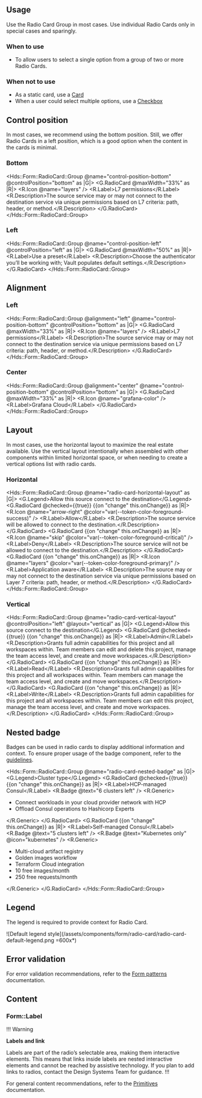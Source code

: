 ## Usage

Use the Radio Card Group in most cases. Use individual Radio Cards only in special cases and sparingly.

### When to use

- To allow users to select a single option from a group of two or more Radio Cards.

### When not to use

- As a static card, use a [Card](/components/card)
- When a user could select multiple options, use a [Checkbox](/components/form/checkbox)

## Control position

In most cases, we recommend using the bottom position. Still, we offer Radio Cards in a left position, which is a good option when the content in the cards is minimal.

### Bottom

<Hds::Form::RadioCard::Group @name="control-position-bottom" @controlPosition="bottom" as |G|>
  <G.RadioCard @maxWidth="33%" as |R|>
    <R.Icon @name="layers" />
    <R.Label>L7 permissions</R.Label>
    <R.Description>The source service may or may not connect to the destination service via unique permissions based on L7 criteria: path, header, or method.</R.Description>
  </G.RadioCard>
</Hds::Form::RadioCard::Group>

### Left

<Hds::Form::RadioCard::Group @name="control-position-left" @controlPosition="left" as |G|>
  <G.RadioCard @maxWidth="50%" as |R|>
    <R.Label>Use a preset</R.Label>
    <R.Description>Choose the authenticator you’ll be working with; Vault populates default settings.</R.Description>
  </G.RadioCard>
</Hds::Form::RadioCard::Group>

## Alignment

### Left

<Hds::Form::RadioCard::Group @alignment="left" @name="control-position-bottom" @controlPosition="bottom" as |G|>
  <G.RadioCard @maxWidth="33%" as |R|>
    <R.Icon @name="layers" />
    <R.Label>L7 permissions</R.Label>
    <R.Description>The source service may or may not connect to the destination service via unique permissions based on L7 criteria: path, header, or method.</R.Description>
  </G.RadioCard>
</Hds::Form::RadioCard::Group>

### Center

<Hds::Form::RadioCard::Group @alignment="center" @name="control-position-bottom" @controlPosition="bottom" as |G|>
  <G.RadioCard @maxWidth="33%" as |R|>
    <R.Icon @name="grafana-color" />
    <R.Label>Grafana Cloud</R.Label>
  </G.RadioCard>
</Hds::Form::RadioCard::Group>

## Layout

In most cases, use the horizontal layout to maximize the real estate available. Use the vertical layout intentionally when assembled with other components within limited horizontal space, or when needing to create a vertical options list with radio cards.

### Horizontal

<Hds::Form::RadioCard::Group @name="radio-card-horizontal-layout" as |G|>
  <G.Legend>Allow this source connect to the destination</G.Legend>
  <G.RadioCard @checked={{true}} {{on "change" this.onChange}} as |R|>
    <R.Icon @name="arrow-right" @color="var(--token-color-foreground-success)" />
    <R.Label>Allow</R.Label>
    <R.Description>The source service will be allowed to connect to the destination.</R.Description>
  </G.RadioCard>
  <G.RadioCard {{on "change" this.onChange}} as |R|>
    <R.Icon @name="skip" @color="var(--token-color-foreground-critical)" />
    <R.Label>Deny</R.Label>
    <R.Description>The source service will not be allowed to connect to the destination.</R.Description>
  </G.RadioCard>
  <G.RadioCard {{on "change" this.onChange}} as |R|>
    <R.Icon @name="layers" @color="var(--token-color-foreground-primary)" />
    <R.Label>Application aware</R.Label>
    <R.Description>The source may or may not connect to the destination service via unique permissions based on Layer 7 criteria: path, header, or method.</R.Description>
  </G.RadioCard>
</Hds::Form::RadioCard::Group>

### Vertical

<Hds::Form::RadioCard::Group @name="radio-card-vertical-layout" @controlPosition="left" @layout="vertical" as |G|>
  <G.Legend>Allow this source connect to the destination</G.Legend>
  <G.RadioCard @checked={{true}} {{on "change" this.onChange}} as |R|>
    <R.Label>Admin</R.Label>
    <R.Description>Grants full admin capabilities for this project and all workspaces within. Team members can edit and delete this project, manage the team access level, and create and move workspaces.</R.Description>
  </G.RadioCard>
  <G.RadioCard {{on "change" this.onChange}} as |R|>
    <R.Label>Read</R.Label>
    <R.Description>Grants full admin capabilities for this project and all workspaces within. Team members can manage the team access level, and create and move workspaces.</R.Description>
  </G.RadioCard>
  <G.RadioCard {{on "change" this.onChange}} as |R|>
    <R.Label>Write</R.Label>
    <R.Description>Grants full admin capabilities for this project and all workspaces within. Team members can edit this project, manage the team access level, and create and move workspaces.</R.Description>
  </G.RadioCard>
</Hds::Form::RadioCard::Group>

## Nested badge

Badges can be used in radio cards to display additional information and context. To ensure proper usage of the badge component, refer to the [guidelines](/components/badge).

<Hds::Form::RadioCard::Group @name="radio-card-nested-badge" as |G|>
  <G.Legend>Cluster type</G.Legend>
  <G.RadioCard @checked={{true}} {{on "change" this.onChange}} as |R|>
    <R.Label>HCP-managed Consul</R.Label>
    <R.Badge @text="6 clusters left" />
    <R.Generic>
      <ul class="doc-radio-card-list-demo">
        <li class="hds-typography-display-100">Connect workloads in your cloud provider network with HCP</li>
        <li class="hds-typography-display-100">Offload Consul operations to Hashicorp Experts</li>
      </ul>
    </R.Generic>
  </G.RadioCard>
  <G.RadioCard {{on "change" this.onChange}} as |R|>
    <R.Label>Self-managed Consul</R.Label>
    <R.Badge @text="5 clusters left" />
    <R.Badge @text="Kubernetes only" @icon="kubernetes" />
    <R.Generic>
      <ul class="doc-radio-card-list-demo">
        <li class="hds-typography-display-100">Multi-cloud artifact registry</li>
        <li class="hds-typography-display-100">Golden images workflow</li>
        <li class="hds-typography-display-100">Terraform Cloud integration</li>
        <li class="hds-typography-display-100">10 free images/month</li>
        <li class="hds-typography-display-100">250 free requests/month</li>
      </ul>
    </R.Generic>
  </G.RadioCard>
</Hds::Form::RadioCard::Group>

## Legend

The  legend is required to provide context for Radio Card.

![Default legend style](/assets/components/form/radio-card/radio-card-default-legend.png =600x*)

## Error validation

For error validation recommendations, refer to the [Form patterns](/patterns/form-patterns?tab=validation) documentation.

## Content

### Form::Label

!!! Warning

**Labels and link**

Labels are part of the radio’s selectable area, making them interactive elements. This means that links inside labels are nested interactive elements and cannot be reached by assistive technology. If you plan to add links to radios, contact the Design Systems Team for guidance.
!!!

For general content recommendations, refer to the [Primitives](/components/form/primitives) documentation.
